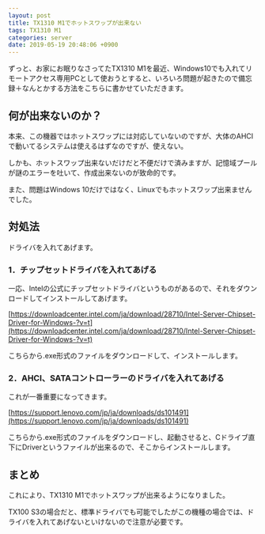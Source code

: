 ```yaml
---
layout: post
title: TX1310 M1でホットスワップが出来ない
tags: TX1310 M1
categories: server
date: 2019-05-19 20:48:06 +0900
---
```


ずっと、お家にお眠りなさってたTX1310 M1を最近、Windows10でも入れてリモートアクセス専用PCとして使おうとすると、いろいろ問題が起きたので備忘録＋なんとかする方法をこちらに書かせていただきます。

何が出来ないのか？
---------

本来、この機器ではホットスワップには対応していないのですが、大体のAHCIで動いてるシステムは使えるはずなのですが、使えない。

しかも、ホットスワップ出来ないだけだと不便だけで済みますが、記憶域プールが謎のエラーを吐いて、作成出来ないのが致命的です。

また、問題はWindows 10だけではなく、Linuxでもホットスワップ出来ませんでした。

対処法
---

ドライバを入れてあげます。

### 1．チップセットドライバを入れてあげる

一応、Intelの公式にチップセットドライバというものがあるので、それをダウンロードしてインストールしてあげます。

[https://downloadcenter.intel.com/ja/download/28710/Intel-Server-Chipset-Driver-for-Windows-?v=t](https://downloadcenter.intel.com/ja/download/28710/Intel-Server-Chipset-Driver-for-Windows-?v=t)

こちらから.exe形式のファイルをダウンロードして、インストールします。

### 2．AHCI、SATAコントローラーのドライバを入れてあげる

これが一番重要になってきます。

[https://support.lenovo.com/jp/ja/downloads/ds101491](https://support.lenovo.com/jp/ja/downloads/ds101491)

こちらから.exe形式のファイルをダウンロードし、起動させると、Cドライブ直下にDriverというファイルが出来るので、そこからインストールします。

まとめ
---

これにより、TX1310 M1でホットスワップが出来るようになりました。

TX100 S3の場合だと、標準ドライバでも可能でしたがこの機種の場合では、ドライバを入れてあげないといけないので注意が必要です。